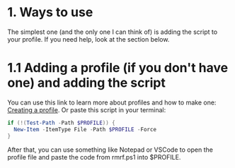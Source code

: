 # 1. Ways to use
The simplest one (and the only one I can think of) is adding the script to your profile. If you need help, look at the section below.
# 1.1 Adding a profile (if you don't have one) and adding the script
You can use this link to learn more about profiles and how to make one: [Creating a profile](https://learn.microsoft.com/en-us/powershell/module/microsoft.powershell.core/about/about_profiles?view=powershell-7.5).
Or paste this script in your terminal:
``` powershell
if (!(Test-Path -Path $PROFILE)) {
  New-Item -ItemType File -Path $PROFILE -Force
}
```
After that, you can use something like Notepad or VSCode to open the profile file and paste the code from rmrf.ps1 into $PROFILE.
